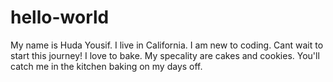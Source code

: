 # hello-world

My name is Huda Yousif. I live in California. I am new to coding. Cant wait to start this journey! 
I love to bake. My specality are cakes and cookies. You'll catch me in the kitchen baking on my days off. 
